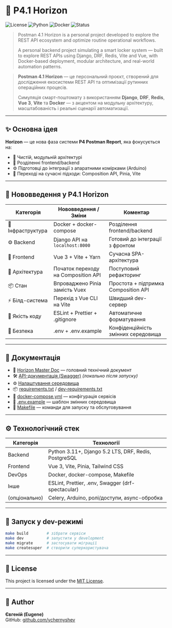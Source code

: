# 🚀 P4.1 Horizon

![License](https://img.shields.io/badge/license-MIT-green.svg)
![Python](https://img.shields.io/badge/python-3.13-blue.svg)
![Docker](https://img.shields.io/badge/docker-ready-blue)
![Status](https://img.shields.io/badge/status-in--development-yellow)


> Postman 4.1 Horizon is a personal project developed to explore the REST API ecosystem and optimize routine operational workflows.
> 
> A personal backend project simulating a smart locker system — built to explore REST APIs using Django, DRF, Redis, Vite and Vue, with Docker-based deployment, modular architecture, and real-world automation patterns.

> **Postman 4.1 Horizon** — це персональний проєкт, створений для дослідження екосистеми REST API та оптимізації рутинних операційних процесів.  
> 
> Симуляція смарт-поштомату з використанням **Django**, **DRF**, **Redis**, **Vue 3**, **Vite** та **Docker** — з акцентом на модульну архітектуру, масштабованість і реальні сценарії автоматизації.

---

## ✨ Основна ідея

**Horizon** — це нова фаза системи **P4 Postman Report**, яка фокусується на:

- 🧱 Чистій, модульній архітектурі
- 🔁 Розділенні frontend/backend
- ⚙️ Підготовці до інтеграції з апаратними комірками (Arduino)
- 🧠 Переході на сучасні підходи: Composition API, Pinia, Vite

---

## 🚀 Нововведення у P4.1 Horizon

| Категорія         | Нововведення / Зміни                         | Коментар |
|-------------------|----------------------------------------------|----------|
| 🐳 Інфраструктура  | Docker + docker-compose                     | Розділення frontend/backend |
| ⚙️ Backend         | Django API на `localhost:8000`              | Готовий до інтеграції з фронтом |
| 🎨 Frontend        | Vue 3 + Vite + Yarn                         | Сучасна SPA-архітектура |
| 🧠 Архітектура     | Початок переходу на Composition API         | Поступовий рефакторинг |
| 📦 Стан            | Впроваджено Pinia замість Vuex              | Простота + підтримка Composition API |
| ⚡ Білд-система     | Перехід з Vue CLI на Vite                   | Швидший dev-сервер |
| 🧹 Якість коду      | ESLint + Prettier + .gitignore              | Автоматичне форматування |
| 🔐 Безпека         | .env + .env.example                         | Конфіденційність змінних середовища |

---

## 🧭 Документація

- 📘 [Horizon Master Doc](docs/horizon.md) — головний технічний документ
- 🛠️ [API-документація (Swagger)](/api/schema/swagger-ui/) *(локально після запуску)*
- ⚙️ [Налаштування середовища](docs/settings.md)
- 📦 [requirements.txt](backend/requirements.txt) / [dev-requirements.txt](dev-requirements.txt)
- 🐳 [docker-compose.yml](docker-compose.yml) — конфігурація сервісів
- 🧾 [.env.example](.env.example) — шаблон змінних середовища
- 🧰 [Makefile](Makefile) — команди для запуску та обслуговування

---

## ⚙️ Технологічний стек

| Категорія     | Технології |
|---------------|------------|
| Backend       | Python 3.11+, Django 5.2 LTS, DRF, Redis, PostgreSQL |
| Frontend      | Vue 3, Vite, Pinia, Tailwind CSS |
| DevOps        | Docker, docker-compose, Makefile |
| Інше          | ESLint, Prettier, .env, Swagger (drf-spectacular) |
| (опціонально) | Celery, Arduino, ролі/доступи, async-обробка |

---

## 🧱 Запуск у dev-режимі

```bash
make build        # зібрати сервіси
make dev          # запустити у development
make migrate      # застосувати міграції
make createsuper  # створити суперкористувача
```

---

## 📄 License

This project is licensed under the [MIT License](LICENSE).

---

## 👤 Author

**Євгеній (Eugene)**  
GitHub: [github.com/ychernyshev](https://github.com/ychernyshev)
